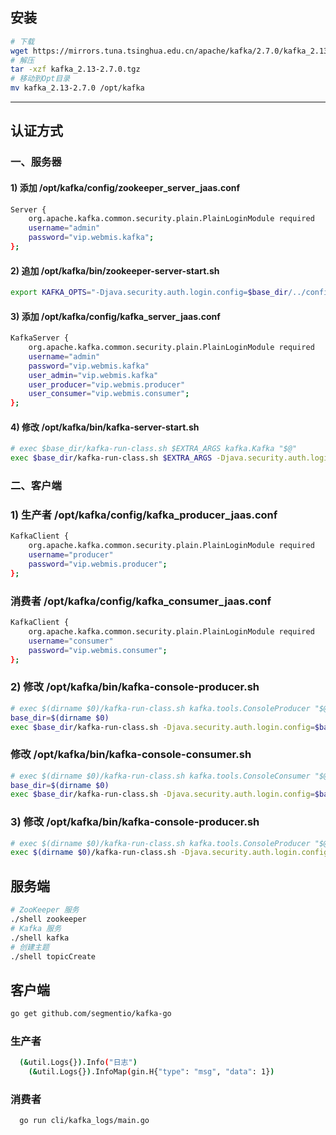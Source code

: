 ## 安装
```bash
# 下载
wget https://mirrors.tuna.tsinghua.edu.cn/apache/kafka/2.7.0/kafka_2.13-2.7.0.tgz
# 解压
tar -xzf kafka_2.13-2.7.0.tgz
# 移动到Opt目录
mv kafka_2.13-2.7.0 /opt/kafka
```
****

## 认证方式
### 一、服务器
#### 1) 添加 /opt/kafka/config/zookeeper_server_jaas.conf
```bash
Server {
    org.apache.kafka.common.security.plain.PlainLoginModule required
    username="admin"
    password="vip.webmis.kafka";
};
```
#### 2) 追加 /opt/kafka/bin/zookeeper-server-start.sh
```bash
export KAFKA_OPTS="-Djava.security.auth.login.config=$base_dir/../config/zookeeper_server_jaas.conf"
```
#### 3) 添加 /opt/kafka/config/kafka_server_jaas.conf
```bash
KafkaServer {
    org.apache.kafka.common.security.plain.PlainLoginModule required
    username="admin"
    password="vip.webmis.kafka"
    user_admin="vip.webmis.kafka"
    user_producer="vip.webmis.producer"
    user_consumer="vip.webmis.consumer";
};
```
#### 4) 修改 /opt/kafka/bin/kafka-server-start.sh
```bash
# exec $base_dir/kafka-run-class.sh $EXTRA_ARGS kafka.Kafka "$@"
exec $base_dir/kafka-run-class.sh $EXTRA_ARGS -Djava.security.auth.login.config=$base_dir/../config/kafka_server_jaas.conf kafka.Kafka "$@"
```
### 二、客户端
### 1) 生产者 /opt/kafka/config/kafka_producer_jaas.conf
```bash
KafkaClient {
	org.apache.kafka.common.security.plain.PlainLoginModule required
	username="producer"
	password="vip.webmis.producer";
};
```
### 消费者 /opt/kafka/config/kafka_consumer_jaas.conf
```bash
KafkaClient {
	org.apache.kafka.common.security.plain.PlainLoginModule required
	username="consumer"
	password="vip.webmis.consumer";
};
```
### 2) 修改 /opt/kafka/bin/kafka-console-producer.sh
```bash
# exec $(dirname $0)/kafka-run-class.sh kafka.tools.ConsoleProducer "$@"
base_dir=$(dirname $0)
exec $base_dir/kafka-run-class.sh -Djava.security.auth.login.config=$base_dir/../config/kafka_producer_jaas.conf kafka.tools.ConsoleProducer "$@"
```
### 修改 /opt/kafka/bin/kafka-console-consumer.sh
```bash
# exec $(dirname $0)/kafka-run-class.sh kafka.tools.ConsoleConsumer "$@"
base_dir=$(dirname $0)
exec $base_dir/kafka-run-class.sh -Djava.security.auth.login.config=$base_dir/../config/kafka_consumer_jaas.conf kafka.tools.ConsoleConsumer "$@"
```
### 3) 修改 /opt/kafka/bin/kafka-console-producer.sh
```bash
# exec $(dirname $0)/kafka-run-class.sh kafka.tools.ConsoleProducer "$@"
exec $(dirname $0)/kafka-run-class.sh -Djava.security.auth.login.config=$base_dir/../config/kafka_producer_jaas.conf kafka.tools.ConsoleProducer "$@"
```


## 服务端
```bash
# ZooKeeper 服务
./shell zookeeper
# Kafka 服务
./shell kafka
# 创建主题
./shell topicCreate
```

## 客户端
```bash
go get github.com/segmentio/kafka-go
```
### 生产者
```bash
  (&util.Logs{}).Info("日志")
	(&util.Logs{}).InfoMap(gin.H{"type": "msg", "data": 1})
```
### 消费者
```bash
  go run cli/kafka_logs/main.go
```